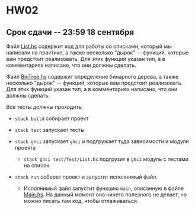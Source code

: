 # HW02

## Срок сдачи -- 23:59 18 сентября

Файл [List.hs](src/List.hs) содержит код для работы со списками, который мы написали на практике, а также несколько "дырок" -- функций, которые вам предстоит реализовать. Для этих функций указан тип, а в комментариях написано, что они должны сделать.

Файл [BinTree.hs](src/BinTreee.hs) содержит определение бинарного дерева, а также несколько "дырок" -- функций, которые вам предстоит реализовать. Для этих функций указан тип, а в комментариях написано, что они должны сделать.

Все тесты должны проходить.

* `stack build` собирает проект

* `stack test` запускает тесты

* `stack ghci` запускает `ghci` и подгружает туда зависимости и модули проекта

   * `stack ghci test/Test/List.hs` подгрузит в `ghci` модуль с тестами на список

* `stack run` соберет проект и запустит исполнимый файл.

   * Исполнимый файл запустит функцию `main`, описанную в файле [Main.hs](app/Main.hs). На данный момент она ничего полезного не делает, но можно писать там код, чтобы отлаживаться.